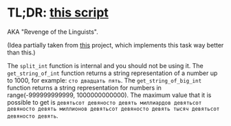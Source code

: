 # TL;DR: [this script](solution.py)
AKA "Revenge of the Linguists".

(Idea partially taken from [this](https://github.com/seriyps/ru_number_to_text) project, which implements this task way better than this.)

The `split_int` function is internal and you should not be using it.
The `get_string_of_int` function returns a string representation of a number up to 1000, for example: `сто двадцать пять`.
The `get_string_of_big_int` function returns a string representation for numbers in range(-999999999999, 1000000000000).
The maximum value that it is possible to get is `девятьсот девяносто девять миллиардов девятьсот девяносто девять миллионов девятьсот девяносто девять тысяч девятьсот девяносто девять`. 